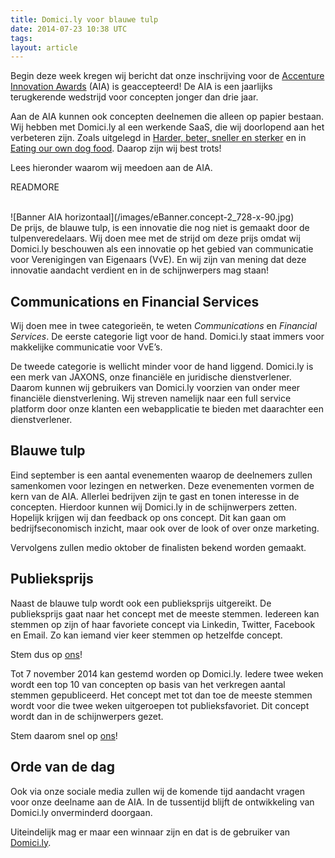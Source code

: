 ```yaml
---
title: Domici.ly voor blauwe tulp
date: 2014-07-23 10:38 UTC
tags:
layout: article
---
```

Begin deze week kregen wij bericht dat onze inschrijving voor de [Accenture Innovation Awards](https://innovation-awards.nl/) (AIA) is geaccepteerd! De AIA is een jaarlijks terugkerende wedstrijd voor concepten jonger dan drie jaar. 

Aan de AIA kunnen ook concepten deelnemen die alleen op papier bestaan. Wij hebben met Domici.ly al een werkende SaaS, die wij doorlopend aan het verbeteren zijn. Zoals uitgelegd in [Harder, beter, sneller en sterker](http://www.domici.ly/blog/2014/07/16/harder-beter-sneller-en-sterker.html) en in [Eating our own dog food](http://www.domici.ly/blog/2014/07/09/eating-our-own-dog-food.html). Daarop zijn wij best trots!

Lees hieronder waarom wij meedoen aan de AIA.

READMORE

<br />
![Banner AIA horizontaal](/images/eBanner.concept-2_728-x-90.jpg)

<br />
De prijs, de blauwe tulp, is een innovatie die nog niet is gemaakt door de tulpenveredelaars. Wij doen mee met de strijd om deze prijs omdat wij Domici.ly beschouwen als een innovatie op het gebied van communicatie voor Verenigingen van Eigenaars (VvE). En wij zijn van mening dat deze innovatie aandacht verdient en in de schijnwerpers mag staan!

## Communications en Financial Services

Wij doen mee in twee categorieën, te weten *Communications* en *Financial Services*. De eerste categorie ligt voor de hand. Domici.ly staat immers voor makkelijke communicatie voor VvE’s. 

De tweede categorie is wellicht minder voor de hand liggend. Domici.ly is een merk van JAXONS, onze financiële en juridische dienstverlener. Daarom kunnen wij gebruikers van Domici.ly voorzien van onder meer financiële dienstverlening. Wij streven namelijk naar een full service platform door onze klanten een webapplicatie te bieden met daarachter een dienstverlener.   

## Blauwe tulp

Eind september is een aantal evenementen waarop de deelnemers zullen samenkomen voor lezingen en netwerken. Deze evenementen vormen de kern van de AIA. Allerlei bedrijven zijn te gast en tonen interesse in de concepten. Hierdoor kunnen wij Domici.ly in de schijnwerpers zetten. Hopelijk krijgen wij dan feedback op ons concept. Dit kan gaan om bedrijfseconomisch inzicht, maar ook over de look of over onze marketing.

Vervolgens zullen medio oktober de finalisten bekend worden gemaakt. 

## Publieksprijs

Naast de blauwe tulp wordt ook een publieksprijs uitgereikt. De publieksprijs gaat naar het concept met de meeste stemmen. Iedereen kan stemmen op zijn of haar favoriete concept via Linkedin, Twitter, Facebook en Email. Zo kan iemand vier keer stemmen op hetzelfde concept. 

Stem dus op [ons](https://innovation-awards.nl/concept/domici-ly/)!

Tot 7 november 2014 kan gestemd worden op Domici.ly. Iedere twee weken wordt een top 10 van concepten op basis van het verkregen aantal stemmen gepubliceerd. Het concept met tot dan toe de meeste stemmen wordt voor die twee weken uitgeroepen tot publieksfavoriet. Dit concept wordt dan in de schijnwerpers gezet.

Stem daarom snel op [ons](https://innovation-awards.nl/concept/domici-ly/)!

## Orde van de dag

Ook via onze sociale media zullen wij de komende tijd aandacht vragen voor onze deelname aan de AIA. In de tussentijd blijft de ontwikkeling van Domici.ly onverminderd doorgaan. 

Uiteindelijk mag er maar een winnaar zijn en dat is de gebruiker van [Domici.ly](http://www.domici.ly/).




